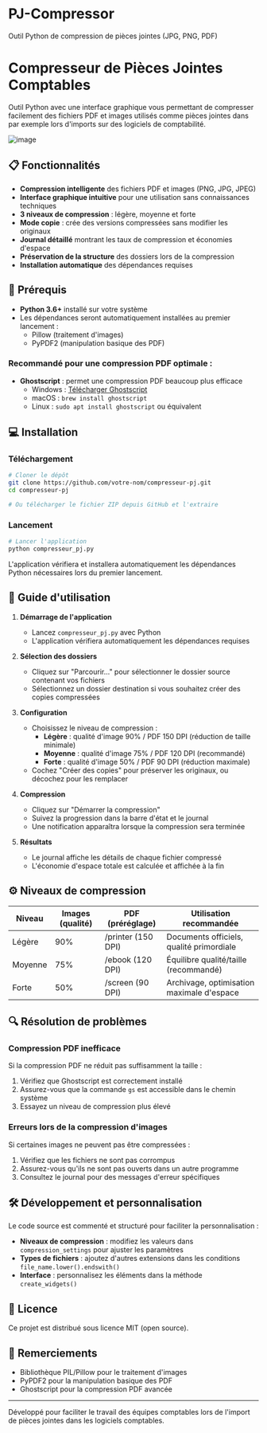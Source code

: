 # PJ-Compressor
Outil Python de compression de pièces jointes (JPG, PNG, PDF)
# Compresseur de Pièces Jointes Comptables

Outil Python avec une interface graphique vous permettant de compresser facilement des fichiers PDF et images utilisés comme pièces jointes dans par exemple lors d'imports sur des logiciels de comptabilité.

![image](https://github.com/user-attachments/assets/8e867f67-1397-478a-9ccd-4b338e39ad3d)

## 📋 Fonctionnalités

- **Compression intelligente** des fichiers PDF et images (PNG, JPG, JPEG)
- **Interface graphique intuitive** pour une utilisation sans connaissances techniques
- **3 niveaux de compression** : légère, moyenne et forte
- **Mode copie** : crée des versions compressées sans modifier les originaux
- **Journal détaillé** montrant les taux de compression et économies d'espace
- **Préservation de la structure** des dossiers lors de la compression
- **Installation automatique** des dépendances requises

## 🔧 Prérequis

- **Python 3.6+** installé sur votre système
- Les dépendances seront automatiquement installées au premier lancement :
  - Pillow (traitement d'images)
  - PyPDF2 (manipulation basique des PDF)

### Recommandé pour une compression PDF optimale :

- **Ghostscript** : permet une compression PDF beaucoup plus efficace
  - Windows : [Télécharger Ghostscript](https://www.ghostscript.com/download/gsdnld.html)
  - macOS : `brew install ghostscript`
  - Linux : `sudo apt install ghostscript` ou équivalent

## 💻 Installation

### Téléchargement

```bash
# Cloner le dépôt
git clone https://github.com/votre-nom/compresseur-pj.git
cd compresseur-pj

# Ou télécharger le fichier ZIP depuis GitHub et l'extraire
```

### Lancement

```bash
# Lancer l'application
python compresseur_pj.py
```

L'application vérifiera et installera automatiquement les dépendances Python nécessaires lors du premier lancement.

## 📝 Guide d'utilisation

1. **Démarrage de l'application**
   - Lancez `compresseur_pj.py` avec Python
   - L'application vérifiera automatiquement les dépendances requises

2. **Sélection des dossiers**
   - Cliquez sur "Parcourir..." pour sélectionner le dossier source contenant vos fichiers
   - Sélectionnez un dossier destination si vous souhaitez créer des copies compressées

3. **Configuration**
   - Choisissez le niveau de compression :
     - **Légère** : qualité d'image 90% / PDF 150 DPI (réduction de taille minimale)
     - **Moyenne** : qualité d'image 75% / PDF 120 DPI (recommandé)
     - **Forte** : qualité d'image 50% / PDF 90 DPI (réduction maximale)
   - Cochez "Créer des copies" pour préserver les originaux, ou décochez pour les remplacer

4. **Compression**
   - Cliquez sur "Démarrer la compression"
   - Suivez la progression dans la barre d'état et le journal
   - Une notification apparaîtra lorsque la compression sera terminée

5. **Résultats**
   - Le journal affiche les détails de chaque fichier compressé
   - L'économie d'espace totale est calculée et affichée à la fin

## ⚙️ Niveaux de compression

| Niveau  | Images (qualité) | PDF (préréglage) | Utilisation recommandée |
|---------|------------------|------------------|-------------------------|
| Légère  | 90%              | /printer (150 DPI) | Documents officiels, qualité primordiale |
| Moyenne | 75%              | /ebook (120 DPI)   | Équilibre qualité/taille (recommandé) |
| Forte   | 50%              | /screen (90 DPI)   | Archivage, optimisation maximale d'espace |

## 🔍 Résolution de problèmes

### Compression PDF inefficace

Si la compression PDF ne réduit pas suffisamment la taille :

1. Vérifiez que Ghostscript est correctement installé
2. Assurez-vous que la commande `gs` est accessible dans le chemin système
3. Essayez un niveau de compression plus élevé

### Erreurs lors de la compression d'images

Si certaines images ne peuvent pas être compressées :

1. Vérifiez que les fichiers ne sont pas corrompus
2. Assurez-vous qu'ils ne sont pas ouverts dans un autre programme
3. Consultez le journal pour des messages d'erreur spécifiques

## 🛠️ Développement et personnalisation

Le code source est commenté et structuré pour faciliter la personnalisation :

- **Niveaux de compression** : modifiez les valeurs dans `compression_settings` pour ajuster les paramètres
- **Types de fichiers** : ajoutez d'autres extensions dans les conditions `file_name.lower().endswith()`
- **Interface** : personnalisez les éléments dans la méthode `create_widgets()`

## 📄 Licence

Ce projet est distribué sous licence MIT (open source). 


## 🙏 Remerciements

- Bibliothèque PIL/Pillow pour le traitement d'images
- PyPDF2 pour la manipulation basique des PDF
- Ghostscript pour la compression PDF avancée

---

Développé pour faciliter le travail des équipes comptables lors de l'import de pièces jointes dans les logiciels comptables.
